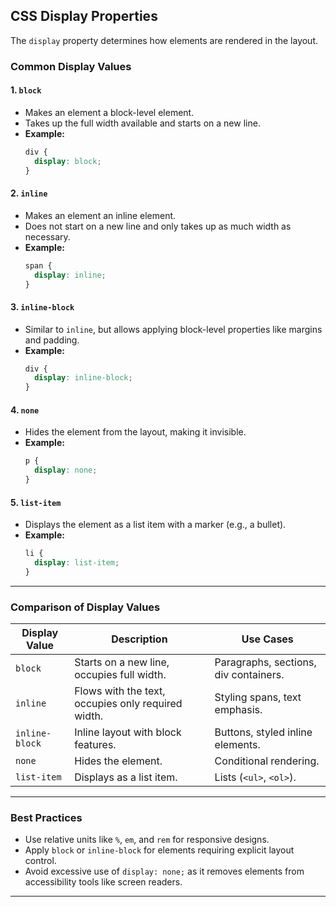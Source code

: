 ## **CSS Display Properties**

The `display` property determines how elements are rendered in the layout.

### **Common Display Values**

#### **1. `block`**

- Makes an element a block-level element.
- Takes up the full width available and starts on a new line.
- **Example:**
  ```css
  div {
    display: block;
  }
  ```

#### **2. `inline`**

- Makes an element an inline element.
- Does not start on a new line and only takes up as much width as necessary.
- **Example:**
  ```css
  span {
    display: inline;
  }
  ```

#### **3. `inline-block`**

- Similar to `inline`, but allows applying block-level properties like margins and padding.
- **Example:**
  ```css
  div {
    display: inline-block;
  }
  ```

#### **4. `none`**

- Hides the element from the layout, making it invisible.
- **Example:**
  ```css
  p {
    display: none;
  }
  ```

#### **5. `list-item`**

- Displays the element as a list item with a marker (e.g., a bullet).
- **Example:**
  ```css
  li {
    display: list-item;
  }
  ```

---

### **Comparison of Display Values**

| **Display Value** | **Description**                                    | **Use Cases**                         |
| ----------------- | -------------------------------------------------- | ------------------------------------- |
| `block`           | Starts on a new line, occupies full width.         | Paragraphs, sections, div containers. |
| `inline`          | Flows with the text, occupies only required width. | Styling spans, text emphasis.         |
| `inline-block`    | Inline layout with block features.                 | Buttons, styled inline elements.      |
| `none`            | Hides the element.                                 | Conditional rendering.                |
| `list-item`       | Displays as a list item.                           | Lists (`<ul>`, `<ol>`).               |

---

### **Best Practices**

- Use relative units like `%`, `em`, and `rem` for responsive designs.
- Apply `block` or `inline-block` for elements requiring explicit layout control.
- Avoid excessive use of `display: none;` as it removes elements from accessibility tools like screen readers.

---

